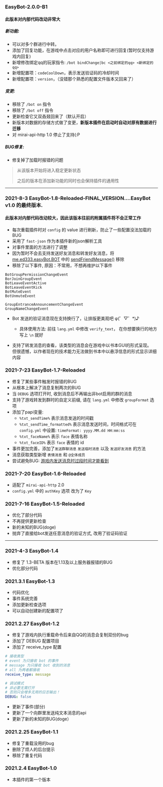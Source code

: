 ### EasyBot-2.0.0-B1
#### **此版本对内部代码改动非常大**
##### 新功能:
[comment]: <> (+ 当对多个群进行中转时可设置配置项 `GroupToGroup.enable` 来开启是否将群消息在群与群之间进行同步)
+ 可以对多个群进行中转。
+ 添加了回复功能，在游戏中点击对应的用户名称即可进行回复(暂时仅支持游戏内回复)
+ 新增修改绑定qq的玩家指令: `/bot bindChange|bc <之前绑定的qq> <新绑定的qq>`
+ 新增配置项：`codeCoolDown`，表示发送验证码的冷却时间
+ 新增配置项：`version`，（没错那个熟悉的配置文件版本又回来了）

##### 变更:
+ 移除了 `/bot on` 指令
+ 移除了 `/bot off` 指令
+ 更新检查它又双叒叕回来了（默认开启）
+ 新版本对数据的存储方式做了变更，**新版本插件在启动时自动对原有数据进行迁移**
+ 对 mirai-api-http 1.0 停止了支持(:P

##### BUG修复:
+ 修复掉了加载时报错的问题

> 从该版本开始将进入稳定更新状态
> 
> 之后的版本在添加新功能的同时也会保持插件的通用性
---

### 2021-8-3 EasyBot-1.8-Reloaded-FINAL_VERSION....EasyBot v1.0 的最终版本.
#### **此版本对内部代码改动较大，因此该版本往前的附属插件将不会正常工作**
+ 每次重载插件时对 `config` 的 value 进行刷新，防止了一些配置没法加载的BUG
+ 采用了 `fast-json` 作为本插件新的json解析工具
+ 对事件里面的方法进行了调整
+ 因为暂时不会去支持发送好友消息和转发好友消息，将 [me.ed333.easyBot.BOT](https://gitee.com/ed3/easyBot_Reloaded/blob/master/src/main/java/me/ed333/easyBot/BOT.java) 中的 [sendFriendMessage()](https://gitee.com/ed3/easyBot_Reloaded/blob/master/src/main/java/me/ed333/easyBot/BOT.java#L167) 移除
+ 移除了以下事件, 原因：不常用，不想再维护以下事件

```text
BotGroupPermissionChangeEvent
BorJoinGroupEvent
BotLeaveEventActive
BotLeaveEventKick
BotMuteEvent
BotUnmuteEvent

GroupEntranceAnnouncementChangeEvent
GroupNameChangeEvent
```

+ Bot 发送的验证消息现在支持换行了，让排版更美观吧 φ(゜▽゜*)♪<br/>
    - 具体使用方法: 前往 `lang.yml` 中修改 `verify_text`， 在你想要换行的地方写上 `\n` 就好

+ 支持了转发消息的查看，该类型的消息会在游戏中以书本GUI的形式呈现。<br/>
  但很遗憾，以作者现在的技术能力无法做到书本中以悬浮信息的形式显示详细内容<br/>

### 2021-7-23 EasyBot-1.7-Reloaded
+ 修复了某些事件触发时报错的BUG
+ 从根本上解决了消息复制两次的BUG
+ 当 `DEBUG` 选项打开时, 收到消息后不再输出非bot启用的群的消息
+ 支持了游戏转发到群时的自定义前缀, 请在 `lang.yml` 中修改 `groupFormat` 选项
+ 添加了papi变量: 
    - `%txt_sendTime%` 表示消息发送的时间戳
    - `%txt_sendTime_formatted%` 表示消息发送时间，时间格式可在 `config.yml` 中设置: `timeFormat: yyyy.MM.dd HH:mm:ss`
    - `%txt_faceName%` 表示 `face` 表情名称
    - `%txt_faceID%` 表示 `face` 表情的 id
+ 事件更加完善，添加了`发送群聊消息` `发送临时消息` 以及 `发送好友消息` 的方法
+ 消息获取类型新增 `表情消息` 和 `@全体成员`
+ 尝试避免BUG: [游戏内发送消息时过段时间才能看到](https://gitee.com/ed3/easyBot_Reloaded/blob/master/README.md#游戏内发送消息时过段时间才能看到)

### 2021-7-20 EasyBot-1.6-Reloaded
+ 适配了 `mirai-api-http` 2.0
+ `config.yml` 中的 `authKey` 选项 改为了 `Key`

### 2021-7-16 EasyBot-1.5-Reloaded
+ 优化了部分代码
+ 不再提供更新检查
+ 新的未知的BUG(doge)
+ 抛弃了直接给bot发送任意消息的验证方式, 改用了验证码验证

---

### 2021-4-3 EasyBot-1.4
+ 修复了 1.3-BETA 版本在1.13及以上服务器报错的BUG
+ 优化部分代码

### 2021.3.1 EasyBot-1.3
+ 代码优化
+ 事件系统完善
+ 添加更新检查选项
+ 可以自动创建新的配置项了

### 2021.2.27 EasyBot-1.2
+ 修复了游戏内执行重载命令后来自QQ的消息会复制双份的bug
+ 添加了 DEBUG 配置项目
+ 添加了 receive_type 配置

```yaml
# 接收类型
# event 为只接收 bot 的事件
# message 为只接收 bot 收到的消息
# all 为两者都接收
receive_type: message

# 调试模式
# 非必要无需打开
# 否则只会增多无用的日志输出！
DEBUG: false
```

+ 更新了事件(部分)
+ 更新了一个向群里发送纯文本消息的api
+ 更新了新的未知的BUG(doge）

### 2021.2.25 EasyBot-1.1
+ 修复了重载没用的bug
+ 删除了烦人的后台提示
+ 移除了重复代码

### 2021.2.4 EasyBot-1.0 
+ 本插件的第一个版本